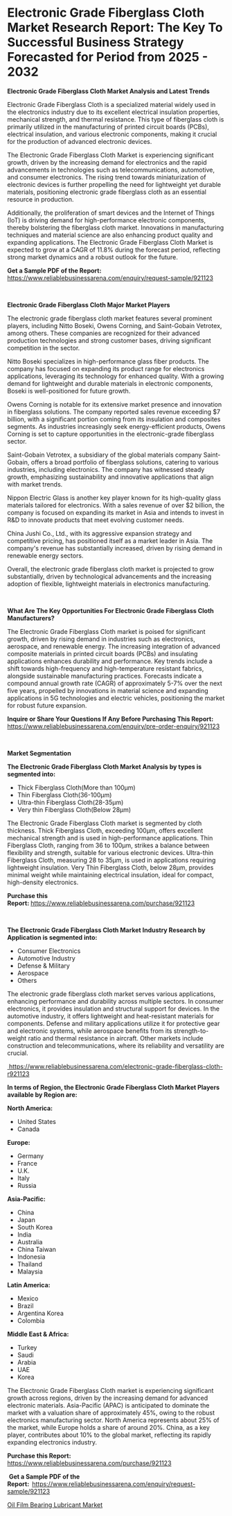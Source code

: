 <p><h1>Electronic Grade Fiberglass Cloth Market Research Report: The Key To Successful Business Strategy Forecasted for Period from 2025 - 2032</h1></p><p><strong>Electronic Grade Fiberglass Cloth Market Analysis and Latest Trends</strong></p>
<p><p>Electronic Grade Fiberglass Cloth is a specialized material widely used in the electronics industry due to its excellent electrical insulation properties, mechanical strength, and thermal resistance. This type of fiberglass cloth is primarily utilized in the manufacturing of printed circuit boards (PCBs), electrical insulation, and various electronic components, making it crucial for the production of advanced electronic devices.</p><p>The Electronic Grade Fiberglass Cloth Market is experiencing significant growth, driven by the increasing demand for electronics and the rapid advancements in technologies such as telecommunications, automotive, and consumer electronics. The rising trend towards miniaturization of electronic devices is further propelling the need for lightweight yet durable materials, positioning electronic grade fiberglass cloth as an essential resource in production.</p><p>Additionally, the proliferation of smart devices and the Internet of Things (IoT) is driving demand for high-performance electronic components, thereby bolstering the fiberglass cloth market. Innovations in manufacturing techniques and material science are also enhancing product quality and expanding applications. The Electronic Grade Fiberglass Cloth Market is expected to grow at a CAGR of 11.8% during the forecast period, reflecting strong market dynamics and a robust outlook for the future.</p></p>
<p><strong>Get a Sample PDF of the Report:&nbsp;</strong> <a href="https://www.reliablebusinessarena.com/enquiry/request-sample/921123?utm_campaign=2221&utm_medium=2&utm_source=Github&utm_content=ia&utm_term=02042025&utm_id=electronic-grade-fiberglass-cloth">https://www.reliablebusinessarena.com/enquiry/request-sample/921123</a></p>
<p>&nbsp;</p>
<p><strong>Electronic Grade Fiberglass Cloth Major Market Players</strong></p>
<p><p>The electronic grade fiberglass cloth market features several prominent players, including Nitto Boseki, Owens Corning, and Saint-Gobain Vetrotex, among others. These companies are recognized for their advanced production technologies and strong customer bases, driving significant competition in the sector.</p><p>Nitto Boseki specializes in high-performance glass fiber products. The company has focused on expanding its product range for electronics applications, leveraging its technology for enhanced quality. With a growing demand for lightweight and durable materials in electronic components, Boseki is well-positioned for future growth.</p><p>Owens Corning is notable for its extensive market presence and innovation in fiberglass solutions. The company reported sales revenue exceeding $7 billion, with a significant portion coming from its insulation and composites segments. As industries increasingly seek energy-efficient products, Owens Corning is set to capture opportunities in the electronic-grade fiberglass sector.</p><p>Saint-Gobain Vetrotex, a subsidiary of the global materials company Saint-Gobain, offers a broad portfolio of fiberglass solutions, catering to various industries, including electronics. The company has witnessed steady growth, emphasizing sustainability and innovative applications that align with market trends.</p><p>Nippon Electric Glass is another key player known for its high-quality glass materials tailored for electronics. With a sales revenue of over $2 billion, the company is focused on expanding its market in Asia and intends to invest in R&D to innovate products that meet evolving customer needs.</p><p>China Jushi Co., Ltd., with its aggressive expansion strategy and competitive pricing, has positioned itself as a market leader in Asia. The company's revenue has substantially increased, driven by rising demand in renewable energy sectors.</p><p>Overall, the electronic grade fiberglass cloth market is projected to grow substantially, driven by technological advancements and the increasing adoption of flexible, lightweight materials in electronics manufacturing.</p></p>
<p>&nbsp;</p>
<p><strong>What Are The Key Opportunities For Electronic Grade Fiberglass Cloth Manufacturers?</strong></p>
<p><p>The Electronic Grade Fiberglass Cloth market is poised for significant growth, driven by rising demand in industries such as electronics, aerospace, and renewable energy. The increasing integration of advanced composite materials in printed circuit boards (PCBs) and insulating applications enhances durability and performance. Key trends include a shift towards high-frequency and high-temperature resistant fabrics, alongside sustainable manufacturing practices. Forecasts indicate a compound annual growth rate (CAGR) of approximately 5-7% over the next five years, propelled by innovations in material science and expanding applications in 5G technologies and electric vehicles, positioning the market for robust future expansion.</p></p>
<p><strong>Inquire or Share Your Questions If Any Before Purchasing This Report:</strong> <a href="https://www.reliablebusinessarena.com/enquiry/pre-order-enquiry/921123?utm_campaign=2221&utm_medium=2&utm_source=Github&utm_content=ia&utm_term=02042025&utm_id=electronic-grade-fiberglass-cloth">https://www.reliablebusinessarena.com/enquiry/pre-order-enquiry/921123</a></p>
<p>&nbsp;</p>
<p><strong>Market Segmentation</strong></p>
<p><strong>The Electronic Grade Fiberglass Cloth Market Analysis by types is segmented into:</strong></p>
<p><ul><li>Thick Fiberglass Cloth(More than 100µm)</li><li>Thin Fiberglass Cloth(36-100µm)</li><li>Ultra-thin Fiberglass Cloth(28-35µm)</li><li>Very thin Fiberglass Cloth(Below 28µm)</li></ul></p>
<p><p>The Electronic Grade Fiberglass Cloth market is segmented by cloth thickness. Thick Fiberglass Cloth, exceeding 100µm, offers excellent mechanical strength and is used in high-performance applications. Thin Fiberglass Cloth, ranging from 36 to 100µm, strikes a balance between flexibility and strength, suitable for various electronic devices. Ultra-thin Fiberglass Cloth, measuring 28 to 35µm, is used in applications requiring lightweight insulation. Very Thin Fiberglass Cloth, below 28µm, provides minimal weight while maintaining electrical insulation, ideal for compact, high-density electronics.</p></p>
<p><strong>Purchase this Report:&nbsp;</strong><a href="https://www.reliablebusinessarena.com/purchase/921123?utm_campaign=2221&utm_medium=2&utm_source=Github&utm_content=ia&utm_term=02042025&utm_id=electronic-grade-fiberglass-cloth">https://www.reliablebusinessarena.com/purchase/921123</a></p>
<p>&nbsp;</p>
<p><strong>The Electronic Grade Fiberglass Cloth Market Industry Research by Application is segmented into:</strong></p>
<p><ul><li>Consumer Electronics</li><li>Automotive Industry</li><li>Defense & Military</li><li>Aerospace</li><li>Others</li></ul></p>
<p><p>The electronic grade fiberglass cloth market serves various applications, enhancing performance and durability across multiple sectors. In consumer electronics, it provides insulation and structural support for devices. In the automotive industry, it offers lightweight and heat-resistant materials for components. Defense and military applications utilize it for protective gear and electronic systems, while aerospace benefits from its strength-to-weight ratio and thermal resistance in aircraft. Other markets include construction and telecommunications, where its reliability and versatility are crucial.</p></p>
<p><a href="https://www.reliablebusinessarena.com/electronic-grade-fiberglass-cloth-r921123?utm_campaign=2221&utm_medium=2&utm_source=Github&utm_content=ia&utm_term=02042025&utm_id=electronic-grade-fiberglass-cloth">&nbsp;https://www.reliablebusinessarena.com/electronic-grade-fiberglass-cloth-r921123</a></p>
<p><strong>In terms of Region, the Electronic Grade Fiberglass Cloth Market Players available by Region are:</strong></p>
<p>
    <p> <strong> North America: </strong>
        <ul>
            <li>United States</li>
            <li>Canada</li>
        </ul>
        </p> 
    <p> <strong> Europe: </strong>
        <ul>
            <li>Germany</li>
            <li>France</li>
            <li>U.K.</li>
            <li>Italy</li>
            <li>Russia</li>
        </ul>
        </p> 
    <p> <strong> Asia-Pacific: </strong>
        <ul>
            <li>China</li>
            <li>Japan</li>
            <li>South Korea</li>
            <li>India</li>
            <li>Australia</li>
            <li>China Taiwan</li>
            <li>Indonesia</li>
            <li>Thailand</li>
            <li>Malaysia</li>
        </ul>
        </p> 
    <p> <strong> Latin America: </strong>
        <ul>
            <li>Mexico</li>
            <li>Brazil</li>
            <li>Argentina Korea</li>
            <li>Colombia</li>
        </ul>
        </p> 
    <p> <strong> Middle East & Africa: </strong>
        <ul>
            <li>Turkey</li>
            <li>Saudi</li>
            <li>Arabia</li>
            <li>UAE</li>
            <li>Korea</li>
        </ul>
    </p>
    </p>
<p><p>The Electronic Grade Fiberglass Cloth market is experiencing significant growth across regions, driven by the increasing demand for advanced electronic materials. Asia-Pacific (APAC) is anticipated to dominate the market with a valuation share of approximately 45%, owing to the robust electronics manufacturing sector. North America represents about 25% of the market, while Europe holds a share of around 20%. China, as a key player, contributes about 10% to the global market, reflecting its rapidly expanding electronics industry.</p></p>
<p><strong>Purchase this Report: </strong><a href="https://www.reliablebusinessarena.com/purchase/921123?utm_campaign=2221&utm_medium=2&utm_source=Github&utm_content=ia&utm_term=02042025&utm_id=electronic-grade-fiberglass-cloth">https://www.reliablebusinessarena.com/purchase/921123</a></p>
<p>&nbsp;<strong>Get a Sample PDF of the Report:&nbsp;&nbsp;</strong><a href="https://www.reliablebusinessarena.com/enquiry/request-sample/921123?utm_campaign=2221&utm_medium=2&utm_source=Github&utm_content=ia&utm_term=02042025&utm_id=electronic-grade-fiberglass-cloth">https://www.reliablebusinessarena.com/enquiry/request-sample/921123</a></p>
<p><strong></strong></p>
<p><p><a href="https://github.com/delindacallegari68/Market-Research-Report-List-1/blob/main/oil-film-bearing-lubricant-market.md?utm_campaign=2221&utm_medium=2&utm_source=Github&utm_content=ia&utm_term=02042025&utm_id=electronic-grade-fiberglass-cloth">Oil Film Bearing Lubricant Market</a></p></p>